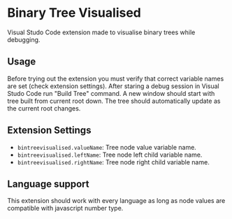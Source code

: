 # Binary Tree Visualised

Visual Studo Code extension made to visualise binary trees while debugging.

## Usage

Before trying out the extension you must verify that correct variable names are set (check extension settings). After staring a debug session in Visual Studo Code run "Build Tree" command. A new window should start with tree built from current root down. The tree should automatically update as the current root changes.

## Extension Settings

* `bintreevisualised.valueName`: Tree node value variable name.
* `bintreevisualised.leftName`: Tree node left child variable name.
* `bintreevisualised.rightName`: Tree node right child variable name.

## Language support
This extension should work with every language as long as node values are compatible with javascript number type.
